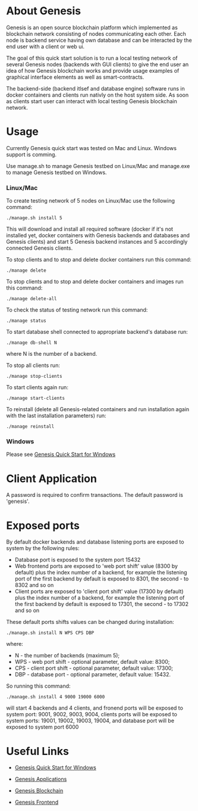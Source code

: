 About Genesis
=============

Genesis is an open source blockchain platform which implemented as blockchain network consisting of nodes communicating each other. Each node is backend service having own database and can be interacted by the end user with a client or web ui.

The goal of this quick start solution is to run a local testing network of several Genesis nodes (backends with GUI clients) to give the end user an idea of how Genesis blockchain works and provide usage examples of graphical interface elements as well as smart-contracts.

The backend-side (backend itlsef and database engine) software runs in docker containers and clients run nativly on the host system side.
As soon as clients start user can interact with local testing Genesis blockchain network.

Usage
=====

Currently Genesis quick start was tested on Mac and Linux.
Windows support is comming.

Use manage.sh to manage Genesis testbed on Linux/Mac and manage.exe to
manage Genesis testbed on Windows.

### Linux/Mac

To create testing network of 5 nodes on Linux/Mac use the following command:

```shell
./manage.sh install 5
```

This will download and install all required software (docker if it's not installed yet, docker containers with Genesis backends and databases and Genesis clients)
and start 5 Genesis backend instances and 5 accordingly connected Genesis clients.

To stop clients and to stop and delete docker containers run this command:

```shell
./manage delete
```

To stop clients and to stop and delete docker containers and images run this command:

```shell
./manage delete-all
```

To check the status of testing network run this command:

```shell
./manage status
```

To start database shell connected to appropriate backend's database run:

```shell
./manage db-shell N
```

where N is the number of a backend.

To stop all clients run:

```shell
./manage stop-clients
```

To start clients again run:

```shell
./manage start-clients
```

To reinstall (delete all Genesis-related containers and run installation again with the last installation parameters) run:

```shell
./manage reinstall
```
### Windows

Please see [Genesis Quick Start for Windows](https://github.com/GenesisKernel/quick-start-win)

Client Application
==================

A password is required to confirm transactions. The default password is 'genesis'.

Exposed ports
=============

By default docker backends and database listening ports are exposed to system by
 the following rules:

* Database port is exposed to the system port 15432
* Web frontend ports are exposed to 'web port shift' value (8300 by default) plus the index number of a backend, for example the listening port of the first backend by default is exposed to 8301, the second - to 8302 and so on
* Client ports are exposed to 'client port shift' value  (17300 by default) plus the index number of a backend, for example the listening port of the first backend by default is exposed to 17301, the second - to 17302 and so on

These default ports shifts values can be changed during installation:

```shell
./manage.sh install N WPS CPS DBP
```

where:

* N - the number of backends (maximum 5);
* WPS - web port shift - optional parameter, default value: 8300;
* CPS - client port shift - optional parameter, default value: 17300;
* DBP - database port - optional parameter, default value: 15432.

So running this command:

```shell
./manage.sh install 4 9000 19000 6000
```

will start 4 backends and 4 clients, and fronend ports will be exposed to system port: 9001, 9002, 9003, 9004, clients ports will be exposed to system ports: 19001, 19002, 19003, 19004, and database port will be exposed to system port 6000

Useful Links
============

* [Genesis Quick Start for Windows](https://github.com/GenesisKernel/quick-start-win)

* [Genesis Applications](https://genesiskernel.github.io/apps/)

* [Genesis Blockchain](https://github.com/GenesisKernel/go-genesis)

* [Genesis Frontend](https://github.com/GenesisKernel/genesis-front)
